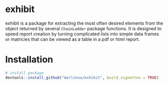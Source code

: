 exhibit
=======

exhibit is a package for extracting the most often desired elements from the object returned by several `ChainLadder` package functions.  It is designed to speed report creation by turning complicated lists into simple data frames or matricies that can be viewed as a table in a pdf or html report.

Installation
========

```R
# install package
devtools::install_github("merlinoa/exhibit", build_vignettes = TRUE)
```
